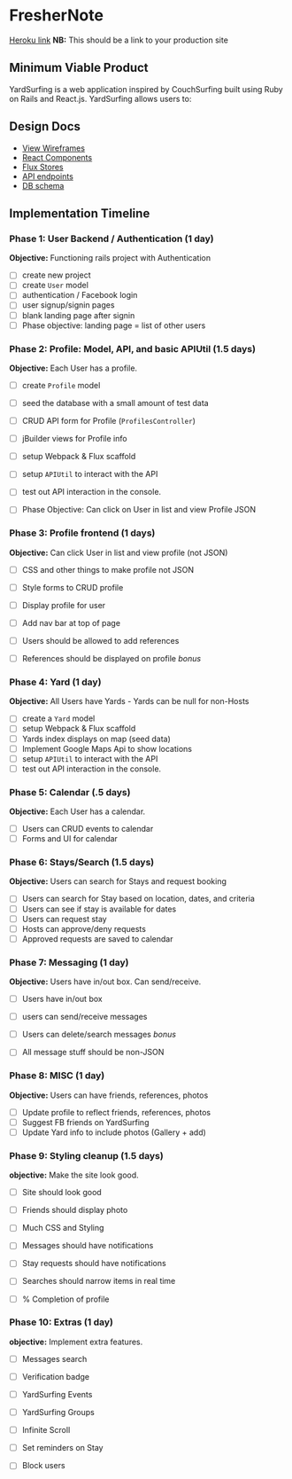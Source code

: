 # FresherNote

[Heroku link][heroku] **NB:** This should be a link to your production site

[heroku]: http://www.herokuapp.com

## Minimum Viable Product

<!-- FresherNote is a web application inspired by Evernote built using Ruby on Rails
and React.js. FresherNote allows users to: -->

YardSurfing is a web application inspired by CouchSurfing built using Ruby on
Rails and React.js. YardSurfing allows users to:



<!-- This is a Markdown checklist. Use it to keep track of your
progress. Put an x between the brackets for a checkmark: [x] -->


## Design Docs
* [View Wireframes][views]
* [React Components][components]
* [Flux Stores][stores]
* [API endpoints][api-endpoints]
* [DB schema][schema]

[views]: ./docs/views.md
[components]: ./docs/components.md
[stores]: ./docs/stores.md
[api-endpoints]: ./docs/api-endpoints.md
[schema]: ./docs/schema.md

## Implementation Timeline

### Phase 1: User Backend / Authentication (1 day)

**Objective:** Functioning rails project with Authentication

- [ ] create new project
- [ ] create `User` model
- [ ] authentication / Facebook login
- [ ] user signup/signin pages
- [ ] blank landing page after signin
- [ ] Phase objective: landing page = list of other users

### Phase 2: Profile: Model, API, and basic APIUtil (1.5 days)

**Objective:** Each User has a profile.

- [ ] create `Profile` model
- [ ] seed the database with a small amount of test data
- [ ] CRUD API form for Profile (`ProfilesController`)
- [ ] jBuilder views for Profile info
- [ ] setup Webpack & Flux scaffold
- [ ] setup `APIUtil` to interact with the API
- [ ] test out API interaction in the console.
- [ ] Phase Objective: Can click on User in list and view Profile JSON


### Phase 3: Profile frontend (1 days)

**Objective:** Can click User in list and view profile (not JSON)

- [ ] CSS and other things to make profile not JSON
- [ ] Style forms to CRUD profile
- [ ] Display profile for user
- [ ] Add nav bar at top of page
- [ ] Users should be allowed to add references
- [ ] References should be displayed on profile *bonus*


### Phase 4: Yard (1 day)

**Objective:** All Users have Yards - Yards can be null for non-Hosts

- [ ] create a `Yard` model
- [ ] setup Webpack & Flux scaffold
- [ ] Yards index displays on map (seed data)
- [ ] Implement Google Maps Api to show locations
- [ ] setup `APIUtil` to interact with the API
- [ ] test out API interaction in the console.

### Phase 5: Calendar (.5 days)

**Objective:** Each User has a calendar.

- [ ] Users can CRUD events to calendar
- [ ] Forms and UI for calendar

### Phase 6: Stays/Search (1.5 days)

**Objective:** Users can search for Stays and request booking

- [ ] Users can search for Stay based on location, dates, and criteria
- [ ] Users can see if stay is available for dates
- [ ] Users can request stay
- [ ] Hosts can approve/deny requests
- [ ] Approved requests are saved to calendar

### Phase 7: Messaging (1 day)

**Objective:** Users have in/out box. Can send/receive.

- [ ] Users have in/out box
- [ ] users can send/receive messages
- [ ] Users can delete/search messages *bonus*
- [ ] All message stuff should be non-JSON


### Phase 8: MISC (1 day)

**Objective:** Users can have friends, references, photos

- [ ] Update profile to reflect friends, references, photos
- [ ] Suggest FB friends on YardSurfing
- [ ] Update Yard info to include photos (Gallery + add)

### Phase 9: Styling cleanup (1.5 days)

**objective:** Make the site look good.

- [ ] Site should look good
- [ ] Friends should display photo
- [ ] Much CSS and Styling
- [ ] Messages should have notifications
- [ ] Stay requests should have notifications
- [ ] Searches should narrow items in real time
- [ ] % Completion of profile


### Phase 10: Extras (1 day)

**objective:** Implement extra features.

- [ ] Messages search
- [ ] Verification badge
- [ ] YardSurfing Events
- [ ] YardSurfing Groups
- [ ] Infinite Scroll
- [ ] Set reminders on Stay
- [ ] Block users


[phase-one]: ./docs/phases/phase1.md
[phase-two]: ./docs/phases/phase2.md
[phase-three]: ./docs/phases/phase3.md
[phase-four]: ./docs/phases/phase4.md
[phase-five]: ./docs/phases/phase5.md
